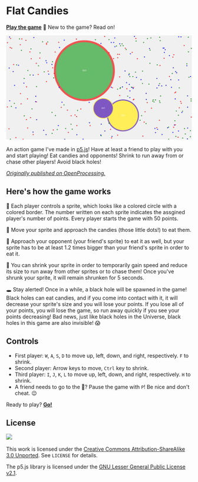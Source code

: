 # Flat Candies

[p5]: https://p5js.org/
[game]: https://novakcgx.me/flat-candies
[game-openprocessing]: https://www.openprocessing.org/sketch/854109

**[Play the game][game]** :candy: New to the game? Read on!

[![](screenshot.png)][game]

An action game I've made in [p5.js][p5]! Have at least a friend to play with
you and start playing! Eat candies and opponents! Shrink to run away from or
chase other players! Avoid black holes!

_[Originally published on OpenProcessing.][game-openprocessing]_

## Here's how the game works

:busts_in_silhouette: Each player controls a sprite, which looks like a colored
circle with a colored border. The number written on each sprite indicates the
assgined player's number of points. Every player starts the game with 50 points.

:candy: Move your sprite and approach the candies (those little dots!) to eat
them.

:red_circle: Approach your opponent (your friend's sprite) to eat it as well,
but your sprite has to be at least 1.2 times bigger than your friend's sprite in
order to eat it.

:ghost: You can shrink your sprite in order to temporarily gain speed and reduce
its size to run away from other sprites or to chase them! Once you've shrunk
your sprite, it will remain shrunken for 5 seconds.

:hole: Stay alerted! Once in a while, a black hole will be spawned in the game!
Black holes can eat candies, and if you come into contact with it, it will
decrease your sprite's size and you will lose your points. If you lose all of
your points, you will lose the game, so run away quickly if you see your points
decreasing! Bad news, just like black holes in the Universe, black holes in this
game are also invisible! :scream:

## Controls

- First player: `W`, `A`, `S`, `D` to move up, left, down, and right,
  respectively. `F` to shrink.
- Second player: Arrow keys to move, `Ctrl` key to shrink.
- Third player: `I`, `J`, `K`, `L` to move up, left, down, and right,
  respectively. `H` to shrink.
- A friend needs to go to the :toilet:? Pause the game with `P`! Be nice and
  don't cheat. :wink:

Ready to play? **[Go!][game]**

## License

![](https://licensebuttons.net/l/by-sa/3.0/88x31.png)

This work is licensed under the [Creative Commons Attribution-ShareAlike 3.0
Unported][1]. See `LICENSE` for details.

The p5.js library is licensed under the [GNU Lesser General Public License
v2.1][2].

[1]: https://creativecommons.org/licenses/by-sa/3.0/
[2]: https://www.gnu.org/licenses/old-licenses/lgpl-2.1.html
